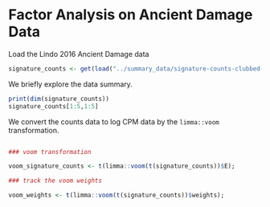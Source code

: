 # Factor Analysis on Ancient Damage Data 


Load the Lindo 2016 Ancient Damage data

```r
signature_counts <- get(load("../summary_data/signature-counts-clubbed-Lindo2016.rda"))
```

We briefly explore the data summary.

```r
print(dim(signature_counts))
signature_counts[1:5,1:5]
```

We convert the counts data to log CPM data by the `limma::voom` transformation.

```r

### voom transformation

voom_signature_counts <- t(limma::voom(t(signature_counts))$E);

### track the voom weights 

voom_weights <- t(limma::voom(t(signature_counts))$weights);

```

